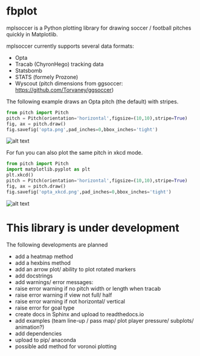 # fbplot
mplsoccer is a Python plotting library for drawing soccer / football pitches quickly in Matplotlib.

mplsoccer currently supports several data formats:
- Opta
- Tracab (ChyronHego) tracking data
- Statsbomb
- STATS (formely Prozone)
- Wyscout (pitch dimensions from ggsoccer: https://github.com/Torvaney/ggsoccer)

The following example draws an Opta pitch (the default) with stripes.
``` python
from pitch import Pitch
pitch = Pitch(orientation='horizontal',figsize=(10,10),stripe=True)
fig, ax = pitch.draw()
fig.savefig('opta.png',pad_inches=0,bbox_inches='tight')
```
![alt text](https://github.com/andrewRowlinson/mplsoccer/blob/master/docs/figures/README_example_opta_pitch.png "pitch xkcd style")

For fun you can also plot the same pitch in xkcd mode.
``` python
from pitch import Pitch
import matplotlib.pyplot as plt
plt.xkcd()
pitch = Pitch(orientation='horizontal',figsize=(10,10),stripe=True)
fig, ax = pitch.draw()
fig.savefig('opta_xkcd.png',pad_inches=0,bbox_inches='tight')
```
![alt text](https://github.com/andrewRowlinson/mplsoccer/blob/master/docs/figures/README_example_xkcd_pitch.png "pitch xkcd style")

# This library is under development
The following developments are planned
- add a heatmap method
- add a hexbins method
- add an arrow plot/ ability to plot rotated markers
- add docstrings
- add warnings/ error messages:
- raise error warning if no pitch width or length when tracab
- raise error warning if view not full/ half
- raise error warning if not horizontal/ vertical
- raise error for goal type
- create docs in Sphinx and upload to readthedocs.io
- add examples (team line-up / pass map/ plot player pressure/ subplots/ animation?)
- add dependencies
- upload to pip/ anaconda
- possible add method for voronoi plotting